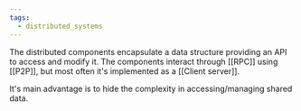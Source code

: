 ```yaml
---
tags:
  - distributed_systems
---
```

The distributed components encapsulate a data structure providing an API to access and modify it. The components interact through [[RPC]] using [[P2P]], but most often it's implemented as a [[Client server]].

It's main advantage is to hide the complexity in accessing/managing shared data.